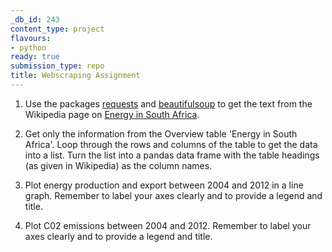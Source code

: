 ```yaml
---
_db_id: 243
content_type: project
flavours:
- python
ready: true
submission_type: repo
title: Webscraping Assignment
---
```


1. Use the packages [requests](https://2.python-requests.org/en/master/) and [beautifulsoup](https://pypi.org/project/beautifulsoup4/) to get the text from the Wikipedia page on [Energy in South Africa](https://en.wikipedia.org/wiki/Energy_in_South_Africa).

2. Get only the information from the Overview table 'Energy in South Africa'. Loop through the rows and columns of the table to get the data into a list. Turn the list into a pandas data frame with the table headings (as given in Wikipedia) as the column names.

3. Plot energy production and export between 2004 and 2012 in a line graph. Remember to label your axes clearly and to provide a legend and title.

4. Plot C02 emissions between 2004 and 2012. Remember to label your axes clearly and to provide a legend and title.